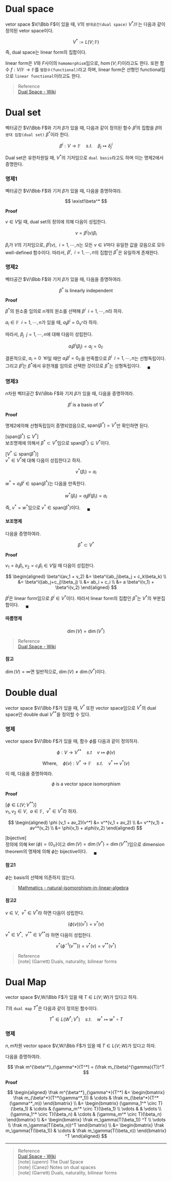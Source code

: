# Dual space
vetor space $V/\Bbb F$이 있을 때, $V$의 `쌍대공간(dual space)` $V^* / \mathbb F$는 다음과 같이 정의된 vetor space이다.

$$ V^* := L(V; \mathbb F) $$

즉, dual space는 linear form의 집합이다. 

linear form은 $V$와 $F$사이의 `homomorphism`임으로, $\hom(V;F)$이라고도 한다. 또한 함수 $f : V/\mathbb F \rightarrow \mathbb F$를 `범함수(functional)`라고 하며, linear form은 선형인 functional임으로 `linear functional`이라고도 한다.

> Reference  
> [Dual Space - Wiki](https://en.wikipedia.org/wiki/Dual_space) 

# Dual set
벡터공간 $V/\Bbb F$와 기저 $\beta$가 있을 때, 다음과 같이 정의된 함수 $\beta^i$의 집합을 $\beta$의 `쌍대 집합(dual set)` $\beta^*$이라 한다.

$$ \beta^i :V \rightarrow \mathbb F \quad s.t. \quad \beta_j \mapsto \delta^i_j $$

Dual set은 유한차원일 때, $V^*$의 기저임으로 `dual basis`라고도 하며 이는 명제2에서 증명한다.

### 명제1
벡터공간 $V/\Bbb F$와 기저 $\beta$가 있을 때, 다음을 증명하여라.

$$ \exist!\beta^* $$

**Proof**

$v \in V$일 때, dual set의 정의에 의해 다음이 성립한다.

$$ v = \beta^i(v)\beta_i $$

$\beta_i$가 $V$의 기저임으로, $\beta^i(v), \enspace i=1, \cdots, n$는 모든 $v \in V$마다 유일한 값을 갖음으로 모두 well-defined 함수이다. 따라서, $\beta^i, \enspace i=1, \cdots, n$의 집합인 $\beta^*$은 유일하게 존재한다.

### 명제2
벡터공간 $V/\Bbb F$와 기저 $\beta$가 있을 때, 다음을 증명하여라.

$$ \beta^* \text{ is linearly independent} $$

**Proof**

$\beta^*$의 원소중 임의로 $n$개의 원소를 선택해 $\beta^i \enspace i=1, \cdots, n$라 하자.

$a_i \in \mathbb F \enspace i=1, \cdots, n$가 있을 때, $a_i \beta^i  = 0_{V^*}$라 하자. 

따라서, $\beta_j \enspace j = 1, \cdots, n$에 대해 다음이 성립한다.

$$ a_i \beta^i(\beta_j) = a_j = 0_\mathbb F $$

결론적으로, $a_i = 0 \enspace \forall i$일 때만 $a_i \beta^i = 0_\mathbb F$을 만족함으로 $\beta^i \enspace i=1, \cdots, n$는 선형독립이다. 그리고 $\beta^i$는 $\beta^*$에서 유한개를 임의로 선택한 것이므로 $\beta^*$는 성형독립이다.  $\quad {_\blacksquare}$


### 명제3
$n$차원 벡터공간 $V/\Bbb F$와 기저 $\beta$가 있을 때, 다음을 증명하여라.

$$ \beta^i \text { is a basis of } V^* $$

**Proof**

명제2에의해 선형독립임이 증명되었음으로, $\text{span}(\beta^*) = V^*$만 확인하면 된다.

[$\text{span}(\beta^*) \subseteq V^*$]  
보조명제에 의해서 $\beta^* \subset V^*$임으로 $\text{span}(\beta^*) \subseteq V^*$이다. 

[$V^* \subseteq \text{span}(\beta^*)$]  
$v^* \in V^*$에 대해 다음이 성립한다고 하자.

$$ v^*(\beta_i) = a_i $$

$w^* = a_i\beta^i \in \text{span}(\beta^*)$는 다음을 만족한다.

$$ w^*(\beta_i) = a_j\beta^j(\beta_i) = a_i $$

즉, $v^* = w^*$임으로 $v^* \in \text{span}(\beta^*)$이다. $\quad {_\blacksquare}$

#### 보조명제
다음을 증명하여라.

$$ \beta^* \subset V^*  $$

**Proof**

$v_1 = b_i\beta_i, v_2 = c_i\beta_i \in V$일 때 다음이 성립한다.


$$ \begin{aligned} \beta^i(av_1 + v_2) &= \beta^i(ab_j\beta_j + c_k\beta_k) \\ &= \beta^i((ab_j+c_j)\beta_j) \\ &= ab_i + c_i \\ &= a \beta^i(v_1) + \beta^i(v_2) \end{aligned} $$

$\beta^i$은 linear form임으로  $\beta^i \in V^*$이다. 따라서 linear form의 집합인 $\beta^*$는 $V^*$의 부분집합이다. $\quad {_\blacksquare}$

#### 따름명제

$$ \dim(V) = \dim(V^*) $$

> Reference  
> [Dual Space - Wiki](https://en.wikipedia.org/wiki/Dual_space)  

#### 참고
$\dim(V) = \infty$면 일반적으로, $\dim(V) \neq \dim(V^*)$이다.

# Double dual
vector space $V/\Bbb F$가 있을 때, $V^*$ 또한 vector space임으로 $V^*$의 dual space인 double dual $V^{**}$을 정의할 수 있다.

### 명제
vector space $V/\Bbb F$가 있을 때, 함수 $\phi$를 다음과 같이 정의하자.

$$ \phi : V \rightarrow V^{**} \quad s.t \quad v \mapsto \phi(v) $$ 


$$\text{Where,} \quad \phi(v) : V^* \rightarrow \mathbb F \quad s.t. \quad v^* \mapsto v^*(v) $$

이 때, 다음을 증명하여라.

$$ \phi \text { is a vector space isomorphism} $$

**Proof**

[$\phi \in L(V;V^{**})$]  
$v_1,v_2 \in V, \enspace a \in \mathbb F, \enspace v^* \in V^*$라 하자.

$$ \begin{aligned} \phi (v_1 + av_2)(v^*) &= v^*(v_1 + av_2) \\ &= v^*(v_1) + av^*(v_2) \\ &= \phi(v_1) + a\phi(v_2) \end{aligned} $$

[bijective]  
정의에 의해 $\ker(\phi) = \{ 0_V \}$이고 $\dim(V) = \dim(V^*) = \dim(V^{**})$임으로 dimension theorem의 명제에 의해 $\phi$는 bijective이다. $\quad {_\blacksquare}$

#### 참고1
$\phi$는 basis의 선택에 의존하지 않는다.

> [Mathmatics - natural-isomorphism-in-linear-algebra](https://math.stackexchange.com/questions/234127/natural-isomorphism-in-linear-algebra)  

#### 참고2
$v \in V, \enspace v^{*} \in V^{*}$라 하면 다음이 성립한다.

$$ (\phi(v))(v^*) = v^{*}(v) $$

$v^* \in V^*, \enspace v^{**} \in V^{**}$라 하면 다음이 성립한다.

$$ v^*(\phi^{-1}(v^{**})) = v^*(v) = v^{**}(v^*) $$

> Reference  
> [note] (Garrett) Duals, naturality, bilinear forms

# Dual Map
vector space $V,W/\Bbb F$가 있을 때 $T \in L(V;W)$가 있다고 하자.

$T$의 `dual map` $T^*$은 다음과 같이 정의된 함수이다.

$$T^* \in L(W^*; V^*) \quad s.t. \quad w^* \mapsto w^* \circ T$$

### 명제
$n,m$차원 vector space $V,W/\Bbb F$가 있을 때 $T \in L(V;W)$가 있다고 하자.

다음을 증명하여라.

$$ \frak m^{\beta^*}_{\gamma^*}(T^*) = (\frak m_{\beta}^{\gamma}(T))^T $$

**Proof**


$$ \begin{aligned} \frak m^{\beta^*}_{\gamma^*}(T^*) &= \begin{bmatrix} \frak m_{\beta^*}(T^*(\gamma^*_1)) & \cdots & \frak m_{\beta^*}(T^*(\gamma^*_m)) \end{bmatrix} \\ &= \begin{bmatrix} (\gamma_1^* \circ T)(\beta_1) & \cdots & (\gamma_m^* \circ T)(\beta_1) \\ \vdots & & \vdots \\ (\gamma_1^* \circ T)(\beta_n) & \cdots & (\gamma_m^* \circ T)(\beta_n) \end{bmatrix} \\ &= \begin{bmatrix} \frak m_\gamma(T(\beta_1)) ^T \\ \vdots \\ \frak m_\gamma(T(\beta_n))^T \end{bmatrix}  \\ &= \begin{bmatrix} \frak m_\gamma(T(\beta_1)) & \cdots & \frak m_\gamma(T(\beta_n)) \end{bmatrix} ^T \end{aligned} $$

---

> Reference  
> [Dual Space - Wiki](https://en.wikipedia.org/wiki/Dual_space)  
> [note] (upenn) The Dual Space   
> [note] (Canez) Notes on dual spaces  
> [note] (Garrett) Duals, naturality, bilinear forms

